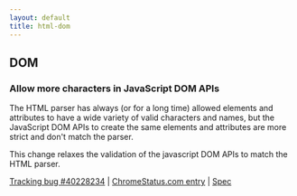 ```yaml
---
layout: default
title: html-dom
---
```


## DOM

### Allow more characters in JavaScript DOM APIs

The HTML parser has always (or for a long time) allowed elements and attributes to have a wide variety of valid characters and names, but the JavaScript DOM APIs to create the same elements and attributes are more strict and don't match the parser.

This change relaxes the validation of the javascript DOM APIs to match the HTML parser.

[Tracking bug #40228234](https://issues.chromium.org/issues/40228234) | [ChromeStatus.com entry](https://chromestatus.com/feature/6278918763708416) | [Spec](https://dom.spec.whatwg.org/#namespaces)
